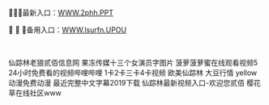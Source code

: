 <p>
	📣📣📣最新入口：<a href="http://www.baidu.com/link?url=6MA2SWnO3Raqke39an_0PUxosM6ZrUGzi1BN9tNnlPW&wd">WWW.2phh.PPT</a> 
	<p>
		🧢
🧢
🧢备用入口：<a href="http://www.baidu.com/link?url=6MA2SWnO3Raqke39an_0PUxosM6ZrUGzi1BN9tNnlPW&wd">WWW.lsurfn.UPOU</a> 
	</p>
	<p>
		<br />
	</p>
	<p>
		仙踪林老狼贰佰信息网
果冻传媒十三个女演员字图片
菠萝菠萝蜜在线观看视频5
24小时免费看的视频哔哩哔哩
1卡2卡三卡4卡视频
欧美仙踪林 大豆行情
yellow动漫免费动漫
最近完整中文字幕2019下载
仙踪林最新视频入口-欢迎您贰佰
樱花草在线社区www
	</p>
